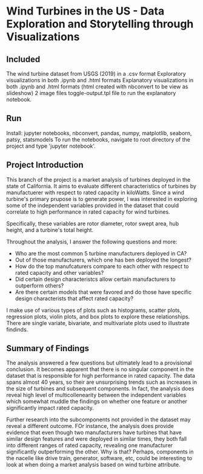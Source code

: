 # Wind Turbines in the US - Data Exploration and Storytelling through Visualizations

## Included
The wind turbine dataset from USGS (2019) in a .csv format
Exploratory visualizations in both .ipynb and .html formats
Explanatory visualizations in both .ipynb and .html formats (html created with nbconvert to be view as slideshow)
2 image files
toggle-output.tpl file to run the explanatory notebook. 


## Run
Install: jupyter notebooks, nbconvert, pandas, numpy, matplotlib, seaborn, patsy, statsmodels
To run the notebooks, navigate to root directory of the project and type 'jupyter notebook'. 


## Project Introduction
This branch of the project is a market analysis  of turbines deployed in the state of California. It aims to evaluate different characteristics of turbines by manufactuerer with respect to rated capacity in kiloWatts. Since a wind turbine's primary prupose is to generate power, I was interested in exploring some of the independent variables provided in the dataset that could correlate to high performance in rated capacity for wind turbines.

Specifically, these variables are rotor diameter, rotor swept area, hub height, and a turbine's total height. 

Throughout the analysis, I answer the following questions and more:
- Who are the most common 5 turbine manufacturers deployed in CA?
- Out of those manufacturers, which one has ben deployed the longest?
- How do the top manufcaturers compare to each other with respect to rated capacity and other variables?
- Did certain design characteristcs allow certain manufacturers to outperform others?
- Are there certain models that were favored and do those have specific design characterists that affect rated capacity?

I make use of various types of plots such as histograms, scatter plots, regression plots, violin plots, and box plots to explore these relationships. There are single variate, bivariate, and multivariate plots used to illustrate findinds. 

## Summary of Findings

The analysis answered a few questions but ultimately lead to a provisional conclusion. It becomes apparent that there is no singular component in the dataset that is responsible for high performance in rated capacity. The data spans almost 40 years, so their are unsurprising trends such as increases in the size of turbines and subsequent components. In fact, the analysis does reveal high level of multicollenearity between the independent variables which somewhat muddle the findings on whether one feature or another significantly impact rated capacity.  

Further research into the subcomponents not provided in the dataset may reveal a different outcome. FOr instance, the analysis does provide evidence that even though two manufacturers have turbines that have similar design features and were deployed in similar times, they both fall into different ranges of rated capacity, revealing one manufacturer significantly outperforming the other. Why is that? Perhaps, components in the nacelle like drive train, generator, software, etc, could be interesting to look at when doing a market analysis based on wind turbine attribute. 

